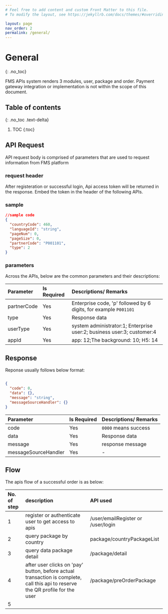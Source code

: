 ```yaml
---
# Feel free to add content and custom Front Matter to this file.
# To modify the layout, see https://jekyllrb.com/docs/themes/#overriding-theme-defaults

layout: page
nav_order: 2
permalink: /general/
---
```


# General

{: .no_toc}

FMS APIs system renders 3 modules, user, package and order. Payment gateway integration or implementation is not within the scope of this document.

## Table of contents

{: .no_toc .text-delta}

1. TOC
{:toc}

## API Request

API request body is comprised of parameters that are used to request information from FMS platform

### request header

After registeration or successful login, Api access token will be returned in the response. Embed the token in the header of the following APIs.

### sample

```json
//sample code 
{
  "countryCode": 460,
  "languageId": "string",
  "pageNum": 0,
  "pageSize": 0,
  "partnerCode": "P001101",
  "type": 2
}

```

### parameters

Across the APIs, below are the common parameters and their descriptions:

| Parameter   | Is Required | Descriptions/ Remarks |
|:------------|:------------|:----------------------|
| partnerCode        | Yes         | Enterprise code, 'p' followed by 6 digits, for example `P001101` |
| type        | Yes         | Response data         |
| userType        | Yes         | system administrator:1; Enterprise user:2; business user:3; customer:4    |
| appId     | Yes         | app: 12;The background: 10; H5: 14 |

## Response

Reponse usually follows below format:

```json

{
  "code": 0,
  "data": {},
  "message": "string",
  "messageSourceHandler": {}
}

```

| Parameter   | Is Required | Descriptions/ Remarks |
|:------------|:------------|:----------------------|
| code        | Yes         | `0000` means success  |
| data        | Yes         | Response data         |
| message        | Yes         | response message     |
| messageSourceHandler     | Yes         |   -    |

## Flow

The apis flow of a successful order is as below:

| No. of step | description | API used|
|:------------|:------------|:----------------------|
| 1           | register or authenticate user to get access to apis        | /user/emailRegister or /user/login  |
| 2           | query package by country         | package/countryPackageList         |
| 3           | query data package detail        |   /package/detail   |
| 4           | after user clicks on 'pay' button, before actual transaction is complete, call this api to reserve the QR profile for the user          |   /package/preOrderPackage    |
| 5           |   |

